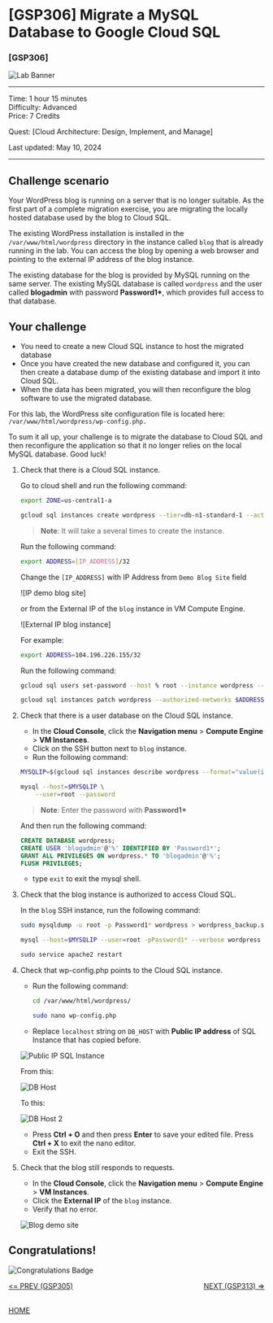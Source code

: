 # [GSP306] Migrate a MySQL Database to Google Cloud SQL

### [GSP306]

![Lab Banner](https://cdn.qwiklabs.com/GMOHykaqmlTHiqEeQXTySaMXYPHeIvaqa2qHEzw6Occ%3D)

---

Time: 1 hour 15 minutes<br>
Difficulty: Advanced<br>
Price: 7 Credits

Quest: [Cloud Architecture: Design, Implement, and Manage]<br>

Last updated: May 10, 2024

---

## Challenge scenario

Your WordPress blog is running on a server that is no longer suitable. As the first part of a complete migration exercise, you are migrating the locally hosted database used by the blog to Cloud SQL.

The existing WordPress installation is installed in the `/var/www/html/wordpress` directory in the instance called `blog` that is already running in the lab. You can access the blog by opening a web browser and pointing to the external IP address of the blog instance.

The existing database for the blog is provided by MySQL running on the same server. The existing MySQL database is called `wordpress` and the user called **blogadmin** with password __Password1*__, which provides full access to that database.

## Your challenge

- You need to create a new Cloud SQL instance to host the migrated database
- Once you have created the new database and configured it, you can then create a database dump of the existing database and import it into Cloud SQL.
- When the data has been migrated, you will then reconfigure the blog software to use the migrated database.

For this lab, the WordPress site configuration file is located here: `/var/www/html/wordpress/wp-config.php.`

To sum it all up, your challenge is to migrate the database to Cloud SQL and then reconfigure the application so that it no longer relies on the local MySQL database. Good luck!

1. Check that there is a Cloud SQL instance.

    Go to cloud shell and run the following command:

    ```bash
    export ZONE=us-central1-a

    gcloud sql instances create wordpress --tier=db-n1-standard-1 --activation-policy=ALWAYS --zone $ZONE
    ```

    > **Note**: It will take a several times to create the instance.

    Run the following command:

    ```bash
    export ADDRESS=[IP_ADDRESS]/32
    ```

    Change the `[IP_ADDRESS]` with IP Address from `Demo Blog Site` field

    ![IP demo blog site]

    or from the External IP of the `blog` instance in VM Compute Engine.

    ![External IP blog instance]

    For example:

    ```bash
    export ADDRESS=104.196.226.155/32
    ```

    Run the following command:

    ```bash
    gcloud sql users set-password --host % root --instance wordpress --password Password1*

    gcloud sql instances patch wordpress --authorized-networks $ADDRESS --quiet
    ```

2. Check that there is a user database on the Cloud SQL instance.

    - In the **Cloud Console**, click the **Navigation menu** > **Compute Engine** > **VM Instances**.
    - Click on the SSH button next to `blog` instance.
    - Run the following command:

    ```bash
    MYSQLIP=$(gcloud sql instances describe wordpress --format="value(ipAddresses.ipAddress)")

    mysql --host=$MYSQLIP \
        --user=root --password
    ```

    > **Note**: Enter the password with __Password1*__

    And then run the following command:

    ```sql
    CREATE DATABASE wordpress;
    CREATE USER 'blogadmin'@'%' IDENTIFIED BY 'Password1*';
    GRANT ALL PRIVILEGES ON wordpress.* TO 'blogadmin'@'%';
    FLUSH PRIVILEGES;
    ```

    - type `exit` to exit the mysql shell.

3. Check that the blog instance is authorized to access Cloud SQL.

    In the `blog` SSH instance, run the following command:

    ```bash
    sudo mysqldump -u root -p Password1* wordpress > wordpress_backup.sql

    mysql --host=$MYSQLIP --user=root -pPassword1* --verbose wordpress < wordpress_backup.sql

    sudo service apache2 restart
    ```

4. Check that wp-config.php points to the Cloud SQL instance.
    - Run the following command:

        ```bash
        cd /var/www/html/wordpress/

        sudo nano wp-config.php
        ```

    - Replace `localhost` string on `DB_HOST` with **Public IP address** of SQL Instance that has copied before.

    ![Public IP SQL Instance](./images/SQL_instance.png)

    From this:

    ![DB Host](./images/DB_host.png)

    To this:

    ![DB Host 2](./images/DB_host2.png)

    - Press **Ctrl + O** and then press **Enter** to save your edited file. Press **Ctrl + X** to exit the nano editor.
    - Exit the SSH.

5. Check that the blog still responds to requests.

    - In the **Cloud Console**, click the **Navigation menu** > **Compute Engine** > **VM Instances**.
    - Click the **External IP** of the `blog` instance.
    - Verify that no error.

    ![Blog demo site](./images/blog_demo.png)

## Congratulations!

![Congratulations Badge](https://cdn.qwiklabs.com/GOodosAwxciMN42hNV4ZqZIwQ5eXORJcUSvZ2SAuXYI%3D)

<div style="display: flex; justify-content: space-between;">
    <a style="text-align: left;" href="../GSP305/index.md"><= PREV (GSP305)</a>
    <a style="text-align: right;" href="../GSP313/index.md">NEXT (GSP313) =></a>
</div>
<br>

[HOME](../../README.md)

